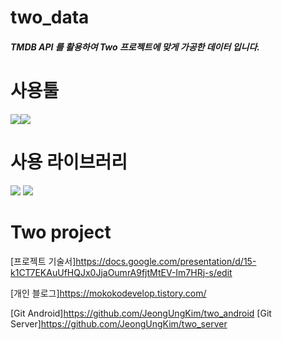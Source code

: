 # two_data
##### TMDB API 를 활용하여 Two 프로젝트에 맞게 가공한 데이터 입니다.

# 사용툴
<img src="https://img.shields.io/badge/Jupyter notebook-F37626?style=for-the-badge&logo=Jupyter&logoColor=white"/><img src="https://img.shields.io/badge/Google Colab-F9AB00?style=for-the-badge&logo=Google Colab&logoColor=white">

# 사용 라이브러리
<img src="https://img.shields.io/badge/python-#3776AB?style=for-the-badge&logo=python&logoColor=white"/>
<img src="https://img.shields.io/badge/pandas-#150458?style=for-the-badge&logo=pandas&logoColor=white"/>

# Two project
[프로젝트 기술서]<https://docs.google.com/presentation/d/15-k1CT7EKAuUfHQJx0JjaOumrA9fjtMtEV-Im7HRj-s/edit>

[개인 블로그]<https://mokokodevelop.tistory.com/>

[Git Android]<https://github.com/JeongUngKim/two_android>
[Git Server]<https://github.com/JeongUngKim/two_server>